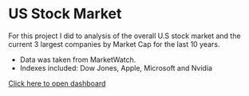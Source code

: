 # US Stock Market
For this project I did to analysis of the overall U.S stock market and the current 3 largest companies by Market Cap for the last 10 years. 

  - Data was taken from MarketWatch.
  - Indexes included: Dow Jones, Apple, Microsoft and Nvidia

[Click here to open dashboard](https://public.tableau.com/app/profile/justen.cate/viz/USStockMarket-1Year/Dashboard1)
